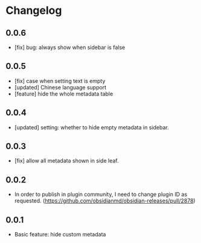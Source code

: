 # Changelog

## 0.0.6
- [fix] bug: always show when sidebar is false

## 0.0.5
- [fix] case when setting text is empty
- [updated] Chinese language support
- [feature] hide the whole metadata table

## 0.0.4
- [updated] setting: whether to hide empty metadata in sidebar.

## 0.0.3
- [fix] allow all metadata shown in side leaf.

## 0.0.2
- In order to publish in plugin community, I need to change plugin ID as requested. (<https://github.com/obsidianmd/obsidian-releases/pull/2878>)

## 0.0.1
- Basic feature: hide custom metadata
